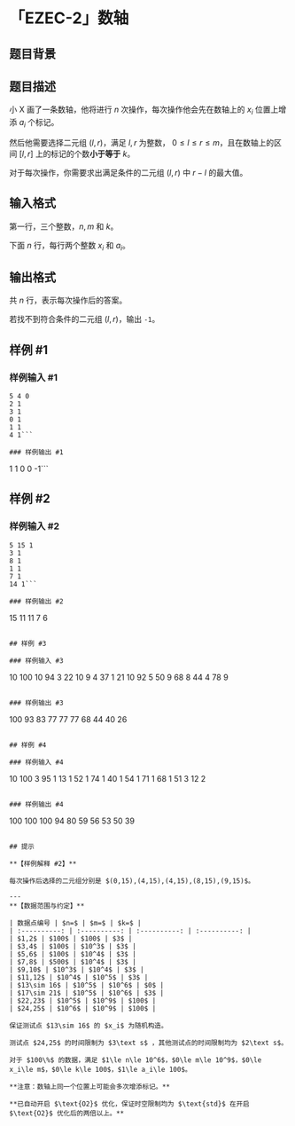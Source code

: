 # 「EZEC-2」数轴

## 题目背景



## 题目描述

小 X 画了一条数轴，他将进行 $n$ 次操作，每次操作他会先在数轴上的 $x_i$ 位置上增添 $a_i$ 个标记。

然后他需要选择二元组 $(l,r)$，满足 $l,r$ 为整数， $0\le l\le r \le m$，且在数轴上的区间 $[l,r]$ 上的标记的个数**小于等于** $k$。

对于每次操作，你需要求出满足条件的二元组 $(l,r)$ 中 $r-l$ 的最大值。



## 输入格式

第一行，三个整数，$n,m$ 和 $k$。

下面 $n$ 行，每行两个整数 $x_i$ 和 $a_i$。

## 输出格式

共 $n$ 行，表示每次操作后的答案。

若找不到符合条件的二元组 $(l,r)$，输出 `-1`。

## 样例 #1

### 样例输入 #1
```
5 4 0
2 1
3 1
0 1
1 1
4 1```

### 样例输出 #1

```
1
1
0
0
-1```

## 样例 #2

### 样例输入 #2
```
5 15 1
3 1
8 1
1 1
7 1
14 1```

### 样例输出 #2

```
15
11
11
7
6
```

## 样例 #3

### 样例输入 #3
```
10 100 10
94 3
22 10
9 4
37 1
21 10
92 5
50 9
68 8
44 4
78 9
```

### 样例输出 #3

```
100
93
83
77
77
77
68
44
40
26
```

## 样例 #4

### 样例输入 #4
```
10 100 3
95 1
13 1
52 1
74 1
40 1
54 1
71 1
68 1
51 3
12 2
```

### 样例输出 #4

```
100
100
100
94
80
59
56
53
50
39
```

## 提示

**【样例解释 #2】**

每次操作后选择的二元组分别是 $(0,15),(4,15),(4,15),(8,15),(9,15)$。

---
**【数据范围与约定】**

| 数据点编号 | $n=$ | $m=$ | $k=$ |
| :----------: | :----------: | :----------: | :----------: |
| $1,2$ | $100$ | $100$ | $3$ |
| $3,4$ | $100$ | $10^3$ | $3$ |
| $5,6$ | $100$ | $10^4$ | $3$ |
| $7,8$ | $500$ | $10^4$ | $3$ |
| $9,10$ | $10^3$ | $10^4$ | $3$ |
| $11,12$ | $10^4$ | $10^5$ | $3$ |
| $13\sim 16$ | $10^5$ | $10^6$ | $0$ |
| $17\sim 21$ | $10^5$ | $10^6$ | $3$ |
| $22,23$ | $10^5$ | $10^9$ | $100$ |
| $24,25$ | $10^6$ | $10^9$ | $100$ |

保证测试点 $13\sim 16$ 的 $x_i$ 为随机构造。

测试点 $24,25$ 的时间限制为 $3\text s$ ，其他测试点的时间限制均为 $2\text s$。

对于 $100\%$ 的数据，满足 $1\le n\le 10^6$，$0\le m\le 10^9$，$0\le x_i\le m$，$0\le k\le 100$，$1\le a_i\le 100$。

**注意：数轴上同一个位置上可能会多次增添标记。**

**已自动开启 $\text{O2}$ 优化，保证时空限制均为 $\text{std}$ 在开启 $\text{O2}$ 优化后的两倍以上。**
